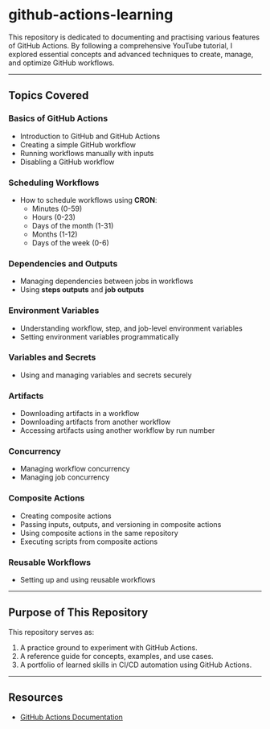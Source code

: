 # github-actions-learning

This repository is dedicated to documenting and practising various features of GitHub Actions. By following a comprehensive YouTube tutorial, I explored essential concepts and advanced techniques to create, manage, and optimize GitHub workflows.

---

## Topics Covered

### Basics of GitHub Actions
- Introduction to GitHub and GitHub Actions
- Creating a simple GitHub workflow
- Running workflows manually with inputs
- Disabling a GitHub workflow

### Scheduling Workflows
- How to schedule workflows using **CRON**:
  - Minutes (0-59)
  - Hours (0-23)
  - Days of the month (1-31)
  - Months (1-12)
  - Days of the week (0-6)

### Dependencies and Outputs
- Managing dependencies between jobs in workflows
- Using **steps outputs** and **job outputs**

### Environment Variables
- Understanding workflow, step, and job-level environment variables
- Setting environment variables programmatically

### Variables and Secrets
- Using and managing variables and secrets securely

### Artifacts
- Downloading artifacts in a workflow
- Downloading artifacts from another workflow
- Accessing artifacts using another workflow by run number

### Concurrency
- Managing workflow concurrency
- Managing job concurrency

### Composite Actions
- Creating composite actions
- Passing inputs, outputs, and versioning in composite actions
- Using composite actions in the same repository
- Executing scripts from composite actions

### Reusable Workflows
- Setting up and using reusable workflows

---

## Purpose of This Repository
This repository serves as:
1. A practice ground to experiment with GitHub Actions.
2. A reference guide for concepts, examples, and use cases.
3. A portfolio of learned skills in CI/CD automation using GitHub Actions.

---

## Resources
- [GitHub Actions Documentation](https://docs.github.com/en/actions)
